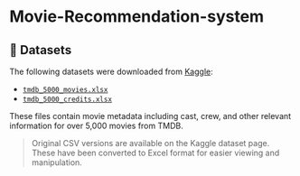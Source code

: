 ﻿# Movie-Recommendation-system
## 📂 Datasets

The following datasets were downloaded from [Kaggle](https://www.kaggle.com/datasets/tmdb/tmdb-movie-metadata):

- [`tmdb_5000_movies.xlsx`](./tmdb_5000_movies.xlsx)
- [`tmdb_5000_credits.xlsx`](./tmdb_5000_credits.xlsx)

These files contain movie metadata including cast, crew, and other relevant information for over 5,000 movies from TMDB.

> Original CSV versions are available on the Kaggle dataset page. These have been converted to Excel format for easier viewing and manipulation.
